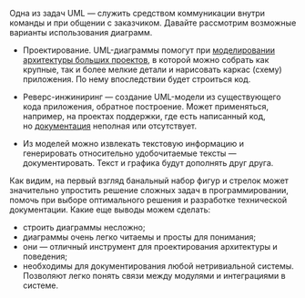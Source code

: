 Одна из задач UML — служить средством коммуникации внутри команды и при общении с заказчиком. Давайте рассмотрим возможные варианты использования диаграмм.

-  Проектирование. UML-диаграммы помогут при [моделировании архитектуры больших проектов](https://evergreens.com.ua/ru/development-services/software-architecture-design.html), в которой можно собрать как крупные, так и более мелкие детали и нарисовать каркас (схему) приложения. По нему впоследствии будет строиться код.

-  Реверс-инжиниринг — создание UML-модели из существующего кода приложения, обратное построение. Может применяться, например, на проектах поддержки, где есть написанный код, но [документация](https://evergreens.com.ua/ru/development-services/srs-development.html) неполная или отсутствует.

-  Из моделей можно извлекать текстовую информацию и генерировать относительно удобочитаемые тексты — документировать. Текст и графика будут дополнять друг друга.

Как видим, на первый взгляд банальный набор фигур и стрелок может значительно упростить решение сложных задач в программировании, помочь при выборе оптимального решения и разработке технической документации. Какие еще выводы можем сделать:

- строить диаграммы несложно;
- диаграммы очень легко читаемы и просты для понимания;
- они — отличный инструмент для проектирования архитектуры и поведения;
- необходимы для документирования любой нетривиальной системы. Позволяют легко понять связи между модулями и интеграциями в системе.